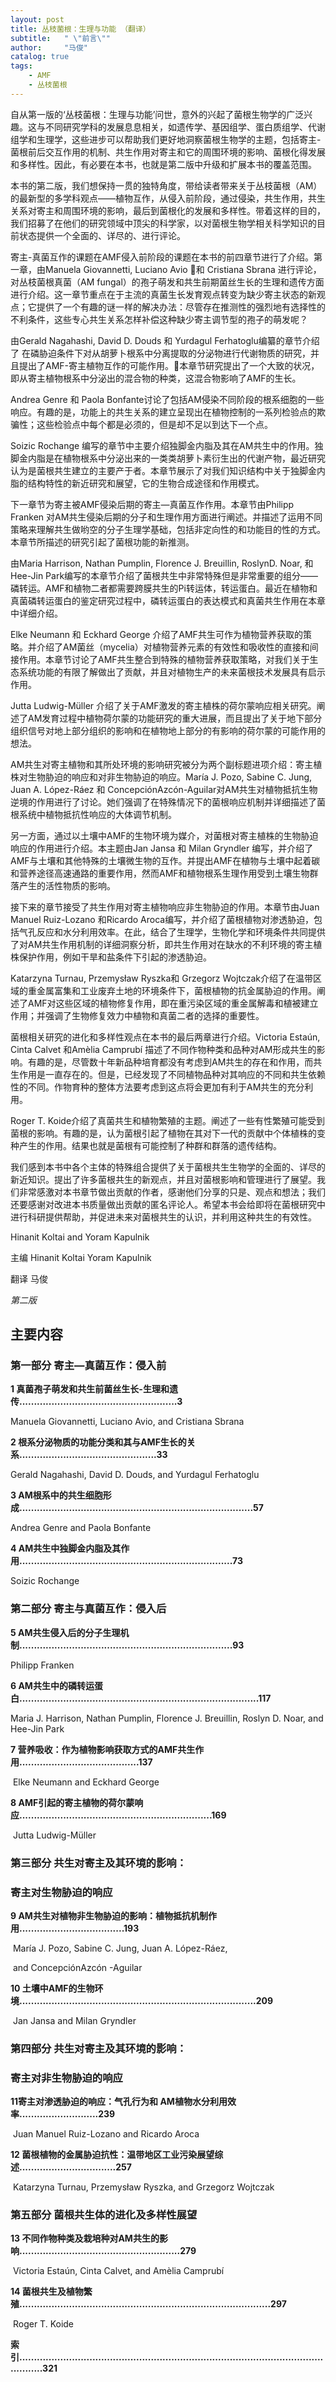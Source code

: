 ```yaml
---
layout: post
title: 丛枝菌根：生理与功能 （翻译）
subtitle:   " \"前言\""
author:     "马俊"
catalog: true
tags:
    - AMF
    - 丛枝菌根
---
```

​自从第一版的‘丛枝菌根：生理与功能’问世，意外的兴起了菌根生物学的广泛兴趣。这与不同研究学科的发展息息相关，如遗传学、基因组学、蛋白质组学、代谢组学和生理学，这些进步可以帮助我们更好地洞察菌根生物学的主题，包括寄主-菌根前后交互作用的机制、共生作用对寄主和它的周围环境的影响、菌根化得发展和多样性。因此，有必要在本书，也就是第二版中升级和扩展本书的覆盖范围。

​本书的第二版，我们想保持一贯的独特角度，带给读者带来关于丛枝菌根（AM）的最新型的多学科观点——植物互作，从侵入前阶段，通过侵染，共生作用，共生关系对寄主和周围环境的影响，最后到菌根化的发展和多样性。带着这样的目的，我们招募了在他们的研究领域中顶尖的科学家，以对菌根生物学相关科学知识的目前状态提供一个全面的、详尽的、进行评论。

寄主-真菌互作的课题在AMF侵入前阶段的课题在本书的前四章节进行了介绍。第一章，由Manuela Giovannetti, Luciano Avio 和 Cristiana Sbrana 进行评论，对丛枝菌根真菌（AM fungal）的孢子萌发和共生前期菌丝生长的生理和遗传方面进行介绍。这一章节重点在于主流的真菌生长发育观点转变为缺少寄主状态的新观点；它提供了一个有趣的谜一样的解决办法：尽管存在推测性的强烈地有选择性的不利条件，这些专心共生关系怎样补偿这种缺少寄主调节型的孢子的萌发呢？

由Gerald Nagahashi, David D. Douds  和 Yurdagul Ferhatoglu编纂的章节介绍了 在磷胁迫条件下对从胡萝卜根系中分离提取的分泌物进行代谢物质的研究，并且提出了AMF-寄主植物互作的可能作用。本章节研究提出了一个大致的状况，即从寄主植物根系中分泌出的混合物的种类，这混合物影响了AMF的生长。

​Andrea Genre 和 Paola Bonfante讨论了包括AM侵染不同阶段的根系细胞的一些响应。有趣的是，功能上的共生关系的建立呈现出在植物控制的一系列检验点的欺骗性；这些检验点中每个都是必须的，但是却不足以到达下一个点。

Soizic Rochange 编写的章节中主要介绍独脚金内脂及其在AM共生中的作用。独脚金内脂是在植物根系中分泌出来的一类类胡萝卜素衍生出的代谢产物，最近研究认为是菌根共生建立的主要产于者。本章节展示了对我们知识结构中关于独脚金内脂的结构特性的新近研究和展望，它的生物合成途径和作用模式。

下一章节为寄主被AMF侵染后期的寄主—真菌互作作用。本章节由Philipp Franken 对AM共生侵染后期的分子和生理作用方面进行阐述。并描述了运用不同策略来理解共生做哟空的分子生理学基础，包括非定向性的和功能目的性的方式。本章节所描述的研究引起了菌根功能的新推测。

由Maria Harrison, Nathan Pumplin, Florence J. Breuillin, RoslynD. Noar, 和Hee-Jin Park编写的本章节介绍了菌根共生中非常特殊但是非常重要的组分——磷转运。AMF和植物二者都需要跨膜共生的Pi转运体，转运蛋白。最近在植物和真菌磷转运蛋白的鉴定研究过程中，磷转运蛋白的表达模式和真菌共生作用在本章中详细介绍。

Elke Neumann 和 Eckhard George 介绍了AMF共生可作为植物营养获取的策略。并介绍了AM菌丝（mycelia）对植物营养元素的有效性和吸收性的直接和间接作用。本章节讨论了AMF共生整合到特殊的植物营养获取策略，对我们关于生态系统功能的有限了解做出了贡献，并且对植物生产的未来菌根技术发展具有启示作用。

Jutta Ludwig-Müller 介绍了关于AMF激发的寄主植株的荷尔蒙响应相关研究。阐述了AM发育过程中植物荷尔蒙的功能研究的重大进展，而且提出了关于地下部分组织信号对地上部分组织的影响和在植物地上部分的有影响的荷尔蒙的可能作用的想法。

AM共生对寄主植物和其所处环境的影响研究被分为两个副标题进项介绍：寄主植株对生物胁迫的响应和对非生物胁迫的响应。María J. Pozo, Sabine C. Jung, Juan A. López-Ráez 和 ConcepciónAzcón-Aguilar对AM共生对植物抵抗生物逆境的作用进行了讨论。她们强调了在特殊情况下的菌根响应机制并详细描述了菌根系统中植物抵抗性响应的大体调节机制。

另一方面，通过以土壤中AMF的生物环境为媒介，对菌根对寄主植株的生物胁迫响应的作用进行介绍。本主题由Jan Jansa  和 Milan Gryndler 编写，并介绍了AMF与土壤和其他特殊的土壤微生物的互作。并提出AMF在植物与土壤中起着碳和营养途径高速通路的重要作用，然而AMF和植物根系生理作用受到土壤生物群落产生的活性物质的影响。

接下来的章节接受了共生作用对寄主植物响应非生物胁迫的作用。本章节由Juan Manuel Ruiz-Lozano 和Ricardo Aroca编写，并介绍了菌根植物对渗透胁迫，包括气孔反应和水分利用效率。在此，结合了生理学，生物化学和环境条件共同提供了对AM共生作用机制的详细洞察分析，即共生作用对在缺水的不利环境的寄主植株保护作用，例如干旱和盐条件下引起的渗透胁迫。

Katarzyna Turnau, Przemysław Ryszka和 Grzegorz Wojtczak介绍了在温带区域的重金属富集和工业废弃土地的环境条件下，菌根植物的抗金属胁迫的作用。阐述了AMF对这些区域的植物修复作用，即在重污染区域的重金属解毒和植被建立作用；并强调了生物修复效力中植物和真菌二者的选择的重要性。

菌根相关研究的进化和多样性观点在本书的最后两章进行介绍。Victoria Estaún, Cinta Calvet 和Amèlia Camprubí 描述了不同作物种类和品种对AM形成共生的影响。有趣的是，尽管数十年新品种培育都没有考虑到AM共生的存在和作用，而共生作用是一直存在的。但是，已经发现了不同植物品种对其响应的不同和共生依赖性的不同。作物育种的整体方法要考虑到这点将会更加有利于AM共生的充分利用。

Roger T. Koide介绍了真菌共生和植物繁殖的主题。阐述了一些有性繁殖可能受到菌根的影响。有趣的是，认为菌根引起了植物在其对下一代的贡献中个体植株的变种产生的作用。结果也就是菌根有可能控制了种群和群落的遗传结构。

我们感到本书中各个主体的特殊组合提供了关于菌根共生生物学的全面的、详尽的新近知识。提出了许多菌根共生的新观点，并且对菌根影响和管理进行了展望。我们非常感激对本书章节做出贡献的作者，感谢他们分享的只是、观点和想法；我们还要感谢对改进本书质量做出贡献的匿名评论人。希望本书会给即将在菌根研究中进行科研提供帮助，并促进未来对菌根共生的认识，并利用这种共生的有效性。
                                                               
Hinanit Koltai and Yoram Kapulnik


主编 Hinanit Koltai Yoram Kapulnik

翻译 马俊

*第二版*
## 主要内容

### 第一部分 寄主—真菌互作：侵入前

**1 真菌孢子萌发和共生前菌丝生长-生理和遗传......................................................3**

   Manuela Giovannetti, Luciano Avio, and Cristiana Sbrana

**2 根系分泌物质的功能分类和其与AMF生长的关系...............................................33**

   Gerald Nagahashi, David D. Douds, and Yurdagul Ferhatoglu

**3 AM根系中的共生细胞形成................................................................................57**

   Andrea Genre and Paola Bonfante

**4 AM共生中独脚金内脂及其作用.........................................................................73**

   Soizic Rochange

### 第二部分 寄主与真菌互作：侵入后

**5 AM共生侵入后的分子生理机制.........................................................................93**

   Philipp Franken

**6 AM共生中的磷转运蛋白..................................................................................117**

   Maria J. Harrison, Nathan Pumplin, Florence J. Breuillin,
   Roslyn D. Noar, and Hee-Jin Park

**7 营养吸收：作为植物影响获取方式的AMF共生作用.........................................137**

​    Elke Neumann and Eckhard George

**8 AMF引起的寄主植物的荷尔蒙响应..................................................................169**

​    Jutta Ludwig-Müller

### 第三部分 共生对寄主及其环境的影响：

###                  寄主对生物胁迫的响应

**9 AM共生对植物非生物胁迫的影响：植物抵抗机制作用....................................193**

​    María J. Pozo, Sabine C. Jung, Juan A. López-Ráez, 

​    and ConcepciónAzcón  -Aguilar

**10 土壤中AMF的生物环境.................................................................................209**

​     Jan Jansa and Milan Gryndler

### 第四部分 共生对寄主及其环境的影响：

###                  寄主对非生物胁迫的响应

**11寄主对渗透胁迫的响应：气孔行为和 AM植物水分利用效率...........................239**

​     Juan Manuel Ruiz-Lozano and Ricardo Aroca

**12 菌根植物的金属胁迫抗性：温带地区工业污染展望综述.................................257**

​     Katarzyna Turnau, Przemysław Ryszka, and Grzegorz Wojtczak

### 第五部分 菌根共生体的进化及多样性展望

**13 不同作物种类及栽培种对AM共生的影响.......................................................279**

​     Victoria Estaún, Cinta Calvet, and Amèlia Camprubí

**14 菌根共生及植物繁殖......................................................................................297**

​     Roger T. Koide

**索引...................................................................................................................321**


